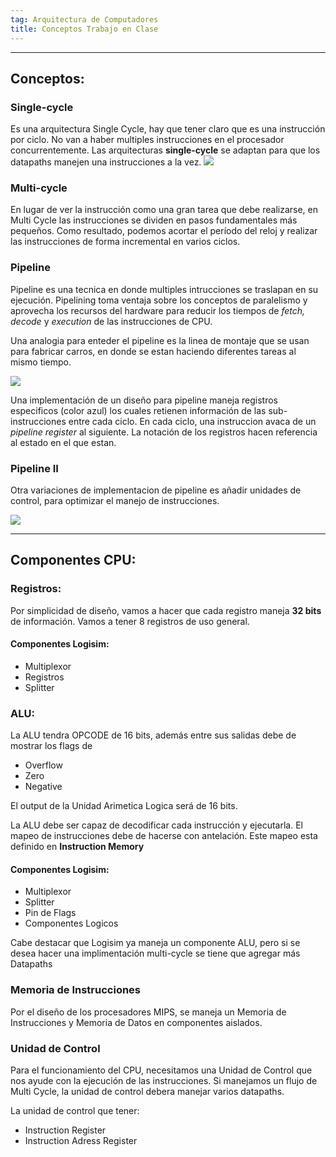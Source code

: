```yaml
---
tag: Arquitectura de Computadores
title: Conceptos Trabajo en Clase
---
```

---
## Conceptos:

### Single-cycle
Es una arquitectura Single Cycle, hay que tener claro que es una instrucción por ciclo. No van a haber multiples instrucciones en el procesador concurrentemente. Las arquitecturas **single-cycle** se adaptan para que los datapaths manejen una instrucciones a la vez.
![](https://i.imgur.com/cuprYkK.png)

### Multi-cycle
En lugar de ver la instrucción como una gran tarea que debe realizarse, en Multi Cycle las instrucciones se dividen en pasos fundamentales más pequeños. Como resultado, podemos acortar el período del reloj y realizar las instrucciones de forma incremental en varios ciclos.
### Pipeline
Pipeline es una tecnica en donde multiples intrucciones se traslapan en su ejecución. Pipelining toma ventaja sobre los conceptos de paralelismo y aprovecha los recursos del hardware para reducir los tiempos de *fetch, decode* y *execution* de las instrucciones de CPU. 

Una analogia para enteder el pipeline es la linea de montaje que se usan para fabricar carros, en donde se estan haciendo diferentes tareas al mismo tiempo.


![](https://i.imgur.com/JxwZE1A.png)

Una implementación de un diseño para pipeline maneja registros especificos (color azul) los cuales retienen información de las sub-instrucciones entre cada ciclo.
En cada ciclo, una instruccion avaca de un *pipeline register* al siguiente. La notación de los registros hacen referencia al estado en el que estan.

### Pipeline II 

Otra variaciones de implementacion de pipeline es añadir unidades de control, para optimizar el manejo de instrucciones.

![](https://i.imgur.com/ENVRezM.png)

---

## Componentes CPU:
### Registros:
Por simplicidad de diseño, vamos a hacer que cada registro maneja **32 bits** de información. Vamos a tener 8 registros de uso general.
#### Componentes Logisim:
* Multiplexor
* Registros
* Splitter

### ALU:
La ALU tendra OPCODE de 16 bits, además entre sus salidas debe de mostrar los flags de 
* Overflow
* Zero
* Negative

El output de la Unidad Arimetica Logica será de 16 bits.

La ALU debe ser capaz de decodificar cada instrucción y ejecutarla. El mapeo de instrucciones debe de hacerse con antelación. Este mapeo esta definido en **Instruction Memory**

#### Componentes Logisim:
* Multiplexor
* Splitter
* Pin de Flags
* Componentes Logicos

Cabe destacar que Logisim ya maneja un componente ALU, pero si se desea hacer una implimentación multi-cycle se tiene que agregar más Datapaths

### Memoria de Instrucciones
Por el diseño de los procesadores MIPS, se maneja un Memoria de Instrucciones y Memoria de Datos en componentes aislados. 

### Unidad de Control
Para el funcionamiento del CPU, necesitamos una Unidad de Control que nos ayude con la ejecución de las instrucciones. Si manejamos un flujo de Multi Cycle, la unidad de control debera manejar varios datapaths.

La unidad de control que tener:
* Instruction Register
* Instruction Adress Register

